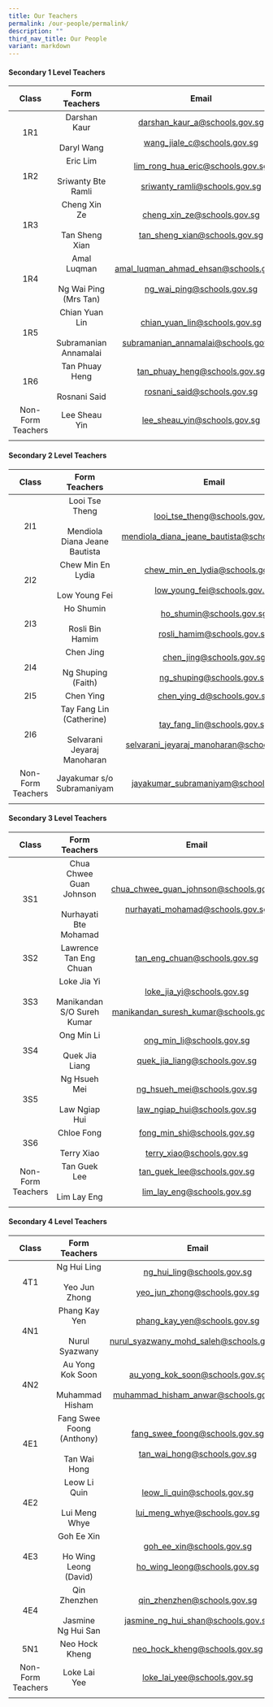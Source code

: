 ```yaml
---
title: Our Teachers
permalink: /our-people/permalink/
description: ""
third_nav_title: Our People
variant: markdown
---
```

#### Secondary 1 Level Teachers

| Class | Form Teachers | Email | 
|:---:|:---:|:---:|
| 1R1 |Darshan Kaur <br><br>Daryl Wang | darshan_kaur_a@schools.gov.sg<br><br>wang_jiale_c@schools.gov.sg|
| 1R2 | Eric Lim<br><br>Sriwanty Bte Ramli | lim_rong_hua_eric@schools.gov.sg<br><br> sriwanty_ramli@schools.gov.sg|
| 1R3 | Cheng Xin Ze<br><br>Tan Sheng Xian |cheng_xin_ze@schools.gov.sg<br><br>tan_sheng_xian@schools.gov.sg  |
| 1R4 | Amal Luqman<br><br>Ng Wai Ping (Mrs Tan) | amal_luqman_ahmad_ehsan@schools.gov.sg<br><br>ng_wai_ping@schools.gov.sg |
| 1R5 | Chian Yuan Lin<br><br>Subramanian Annamalai | chian_yuan_lin@schools.gov.sg<br><br>subramanian_annamalai@schools.gov.sg |
| 1R6 | Tan Phuay Heng<br><br>Rosnani Said | tan_phuay_heng@schools.gov.sg<br><br>rosnani_said@schools.gov.sg |
| Non-Form Teachers | Lee Sheau Yin | lee_sheau_yin@schools.gov.sg
|  |  |  |



#### Secondary 2 Level Teachers

| Class | Form Teachers | Email | 
|:---:|:---:|:---:|
| 2I1 |Looi Tse Theng <br><br>Mendiola Diana Jeane Bautista | looi_tse_theng@schools.gov.sg<br><br>mendiola_diana_jeane_bautista@schools.gov.sg|
| 2I2 | Chew Min En Lydia<br><br>Low Young Fei | chew_min_en_lydia@schools.gov.sg<br><br> low_young_fei@schools.gov.sg|
| 2I3 | Ho Shumin<br><br>Rosli Bin Hamim |ho_shumin@schools.gov.sg<br><br>rosli_hamim@schools.gov.sg  |
| 2I4 | Chen Jing<br><br>Ng Shuping (Faith) | chen_jing@schools.gov.sg<br><br>ng_shuping@schools.gov.sg |
| 2I5 | Chen Ying | chen_ying_d@schools.gov.sg|
| 2I6 | Tay Fang Lin (Catherine)<br><br>Selvarani Jeyaraj Manoharan | tay_fang_lin@schools.gov.sg<br><br>selvarani_jeyaraj_manoharan@schools.gov.sg |
| Non-Form Teachers | Jayakumar s/o Subramaniyam | jayakumar_subramaniyam@schools.gov.sg
|  |  |  |

#### Secondary 3 Level Teachers 

| Class | Form Teachers | Email |
|:---:|:---:|:---:|
| 3S1 | Chua Chwee Guan Johnson<br><br>Nurhayati Bte Mohamad | chua_chwee_guan_johnson@schools.gov.sg<br><br>nurhayati_mohamad@schools.gov.sg |
| 3S2 | Lawrence Tan Eng Chuan| tan_eng_chuan@schools.gov.sg|
| 3S3 | Loke Jia Yi<br><br>Manikandan S/O Sureh Kumar| loke_jia_yi@schools.gov.sg<br><br>manikandan_suresh_kumar@schools.gov.sg|
| 3S4 | Ong Min Li<br><br>Quek Jia Liang | ong_min_li@schools.gov.sg <br><br> quek_jia_liang@schools.gov.sg|
3S5| Ng Hsueh Mei<br><br> Law Ngiap Hui | ng_hsueh_mei@schools.gov.sg<br><br>law_ngiap_hui@schools.gov.sg  |
| 3S6 | Chloe Fong <br><br>Terry Xiao | fong_min_shi@schools.gov.sg <br><br>terry_xiao@schools.gov.sg
| Non-Form Teachers| Tan Guek Lee <br><br> Lim Lay Eng | tan_guek_lee@schools.gov.sg<br><br>lim_lay_eng@schools.gov.sg
|  |  |  |


#### Secondary 4 Level Teachers

| Class | Form Teachers | Email |
|:---:|:---:|:---:|
| 4T1 | Ng Hui Ling <br><br> Yeo Jun Zhong| ng_hui_ling@schools.gov.sg <br><br>yeo_jun_zhong@schools.gov.sg |
| 4N1 |Phang Kay Yen<br><br>Nurul Syazwany | phang_kay_yen@schools.gov.sg<br><br>nurul_syazwany_mohd_saleh@schools.gov.sg |
| 4N2 | Au Yong Kok Soon<br><br>Muhammad Hisham | au_yong_kok_soon@schools.gov.sg<br><br>muhammad_hisham_anwar@schools.gov.sg |
| 4E1 | Fang Swee Foong (Anthony)<br><br>Tan Wai Hong | fang_swee_foong@schools.gov.sg<br><br>tan_wai_hong@schools.gov.sg|
| 4E2 | Leow Li Quin<br><br>Lui Meng Whye | leow_li_quin@schools.gov.sg<br><br>lui_meng_whye@schools.gov.sg |
| 4E3 | Goh Ee Xin <br><br>Ho Wing Leong (David)| goh_ee_xin@schools.gov.sg <br><br>ho_wing_leong@schools.gov.sg |
| 4E4 | Qin Zhenzhen <br><br> Jasmine Ng Hui San| qin_zhenzhen@schools.gov.sg <br><br> jasmine_ng_hui_shan@schools.gov.sg |
| 5N1 | Neo Hock Kheng | neo_hock_kheng@schools.gov.sg |
| Non-Form Teachers| Loke Lai Yee | loke_lai_yee@schools.gov.sg
|  |  |  |